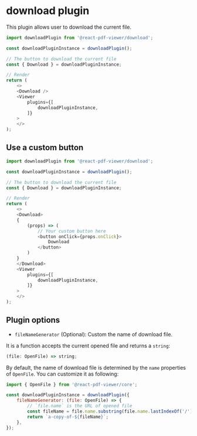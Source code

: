 # download plugin

This plugin allows user to download the current file.

~~~ javascript
import downloadPlugin from '@react-pdf-viewer/download';

const downloadPluginInstance = downloadPlugin();

// The button to download the current file
const { Download } = downloadPluginInstance;

// Render
return (
    <>
    <Download />
    <Viewer
        plugins={[
            downloadPluginInstance,
        ]}
    >
    </>
);
~~~

## Use a custom button

~~~ javascript
import downloadPlugin from '@react-pdf-viewer/download';

const downloadPluginInstance = downloadPlugin();

// The button to download the current file
const { Download } = downloadPluginInstance;

// Render
return (
    <>
    <Download>
    {
        (props) => (
            // Your custom button here
            <button onClick={props.onClick}>
                Download
            </button>
        )
    }
    </Download>
    <Viewer
        plugins={[
            downloadPluginInstance,
        ]}
    >
    </>
);
~~~

## Plugin options

* `fileNameGenerator` (Optional): Custom the name of download file. 

It is a function accepts the current opened file and returns a `string`:

~~~ javascript
(file: OpenFile) => string;
~~~

By default, the name of download file is determined by the `name` properties of `OpenFile`.
You can customize it as following:

~~~ javascript
import { OpenFile } from '@react-pdf-viewer/core';

const downloadPluginInstance = downloadPlugin({
    fileNameGenerator: (file: OpenFile) => {
        // `file.name` is the URL of opened file
        const fileName = file.name.substring(file.name.lastIndexOf('/') + 1);
        return `a-copy-of-${fileName}`;
    },
});
~~~